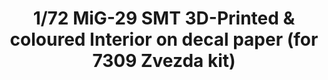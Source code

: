 ---
layout: product
title: "1/72 MiG-29 SMT  3D-Printed & coloured Interior on decal paper  (for 7309 Zvezda kit)"
price: "750" 
desc: "3D Dekal"
img_path: "/assets/img/QD72003.webp"
brand: "Quinta Studio"
available: false
special_offer: false
new: false
soon: false
cat: "010000"
subcat: "016000"
subsubcat: "0N/A"
sifra: "QD72003"
popular: false
spec: false
---